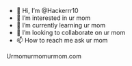 - 👋 Hi, I’m @Hackerrr10
- 👀 I’m interested in ur mom
- 🌱 I’m currently learning ur mom
- 💞️ I’m looking to collaborate on ur mom
- 📫 How to reach me ask ur mom

<!---
Hackerrr10/Hackerrr10 is a ✨ special ✨ repository because its `README.md` (this file) appears on your GitHub profile.
You can click the Preview link to take a look at your changes.
--->
Urmomurmomurmom.com
